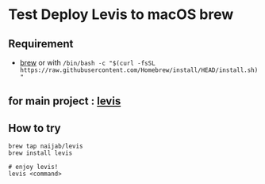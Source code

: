 # Test Deploy Levis to macOS brew

## Requirement
- [brew](https://brew.sh/) or with 
  `/bin/bash -c "$(curl -fsSL https://raw.githubusercontent.com/Homebrew/install/HEAD/install.sh)"`
## for main project : [levis](https://github.com/kubeopsskills/levis)

## How to try
```
brew tap naijab/levis
brew install levis

# enjoy levis!
levis <command>
```